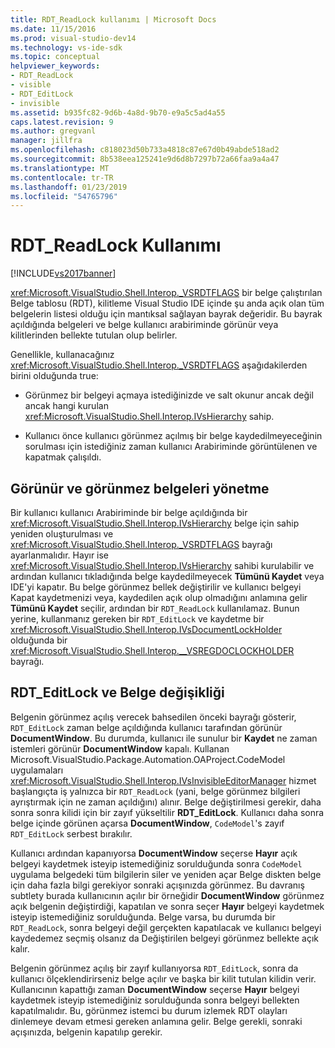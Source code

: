 ```yaml
---
title: RDT_ReadLock kullanımı | Microsoft Docs
ms.date: 11/15/2016
ms.prod: visual-studio-dev14
ms.technology: vs-ide-sdk
ms.topic: conceptual
helpviewer_keywords:
- RDT_ReadLock
- visible
- RDT_EditLock
- invisible
ms.assetid: b935fc82-9d6b-4a8d-9b70-e9a5c5ad4a55
caps.latest.revision: 9
ms.author: gregvanl
manager: jillfra
ms.openlocfilehash: c818023d50b733a4818c87e67d0b49abde518ad2
ms.sourcegitcommit: 8b538eea125241e9d6d8b7297b72a66faa9a4a47
ms.translationtype: MT
ms.contentlocale: tr-TR
ms.lasthandoff: 01/23/2019
ms.locfileid: "54765796"
---
```

# <a name="rdtreadlock-usage"></a>RDT_ReadLock Kullanımı
[!INCLUDE[vs2017banner](../../includes/vs2017banner.md)]

<xref:Microsoft.VisualStudio.Shell.Interop._VSRDTFLAGS> bir belge çalıştırılan Belge tablosu (RDT), kilitleme Visual Studio IDE içinde şu anda açık olan tüm belgelerin listesi olduğu için mantıksal sağlayan bayrak değeridir. Bu bayrak açıldığında belgeleri ve belge kullanıcı arabiriminde görünür veya kilitlerinden bellekte tutulan olup belirler.  
  
 Genellikle, kullanacağınız <xref:Microsoft.VisualStudio.Shell.Interop._VSRDTFLAGS> aşağıdakilerden birini olduğunda true:  
  
-   Görünmez bir belgeyi açmaya istediğinizde ve salt okunur ancak değil ancak hangi kurulan <xref:Microsoft.VisualStudio.Shell.Interop.IVsHierarchy> sahip.  
  
-   Kullanıcı önce kullanıcı görünmez açılmış bir belge kaydedilmeyeceğinin sorulması için istediğiniz zaman kullanıcı Arabiriminde görüntülenen ve kapatmak çalışıldı.  
  
## <a name="how-to-manage-visible-and-invisible-documents"></a>Görünür ve görünmez belgeleri yönetme  
 Bir kullanıcı kullanıcı Arabiriminde bir belge açıldığında bir <xref:Microsoft.VisualStudio.Shell.Interop.IVsHierarchy> belge için sahip yeniden oluşturulması ve <xref:Microsoft.VisualStudio.Shell.Interop._VSRDTFLAGS> bayrağı ayarlanmalıdır. Hayır ise <xref:Microsoft.VisualStudio.Shell.Interop.IVsHierarchy> sahibi kurulabilir ve ardından kullanıcı tıkladığında belge kaydedilmeyecek **Tümünü Kaydet** veya IDE'yi kapatır. Bu belge görünmez bellek değiştirilir ve kullanıcı belgeyi Kapat kaydetmenizi veya, kaydedilen açık olup olmadığını anlamına gelir **Tümünü Kaydet** seçilir, ardından bir `RDT_ReadLock` kullanılamaz. Bunun yerine, kullanmanız gereken bir `RDT_EditLock` ve kaydetme bir <xref:Microsoft.VisualStudio.Shell.Interop.IVsDocumentLockHolder> olduğunda bir <xref:Microsoft.VisualStudio.Shell.Interop.__VSREGDOCLOCKHOLDER> bayrağı.  
  
## <a name="rdteditlock-and-document-modification"></a>RDT_EditLock ve Belge değişikliği  
 Belgenin görünmez açılış verecek bahsedilen önceki bayrağı gösterir, `RDT_EditLock` zaman belge açıldığında kullanıcı tarafından görünür **DocumentWindow**. Bu durumda, kullanıcı ile sunulur bir **Kaydet** ne zaman istemleri görünür **DocumentWindow** kapalı. Kullanan Microsoft.VisualStudio.Package.Automation.OAProject.CodeModel uygulamaları <xref:Microsoft.VisualStudio.Shell.Interop.IVsInvisibleEditorManager> hizmet başlangıçta iş yalnızca bir `RDT_ReadLock` (yani, belge görünmez bilgileri ayrıştırmak için ne zaman açıldığını) alınır. Belge değiştirilmesi gerekir, daha sonra sonra kilidi için bir zayıf yükseltilir **RDT_EditLock**. Kullanıcı daha sonra belge içinde görünen açarsa **DocumentWindow**, `CodeModel`'s zayıf `RDT_EditLock` serbest bırakılır.  
  
 Kullanıcı ardından kapanıyorsa **DocumentWindow** seçerse **Hayır** açık belgeyi kaydetmek isteyip istemediğiniz sorulduğunda sonra `CodeModel` uygulama belgedeki tüm bilgilerin siler ve yeniden açar Belge diskten belge için daha fazla bilgi gerekiyor sonraki açışınızda görünmez. Bu davranış subtlety burada kullanıcının açılır bir örneğidir **DocumentWindow** görünmez açık belgenin değiştirdiği, kapatılan ve sonra seçer **Hayır** belgeyi kaydetmek isteyip istemediğiniz sorulduğunda. Belge varsa, bu durumda bir `RDT_ReadLock`, sonra belgeyi değil gerçekten kapatılacak ve kullanıcı belgeyi kaydedemez seçmiş olsanız da Değiştirilen belgeyi görünmez bellekte açık kalır.  
  
 Belgenin görünmez açılış bir zayıf kullanıyorsa `RDT_EditLock`, sonra da kullanıcı ölçeklendirirseniz belge açılır ve başka bir kilit tutulan kilidin verir. Kullanıcının kapattığı zaman **DocumentWindow** seçerse **Hayır** belgeyi kaydetmek isteyip istemediğiniz sorulduğunda sonra belgeyi bellekten kapatılmalıdır. Bu, görünmez istemci bu durum izlemek RDT olayları dinlemeye devam etmesi gereken anlamına gelir. Belge gerekli, sonraki açışınızda, belgenin kapatılıp gerekir.
